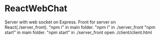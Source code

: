 # ReactWebChat
Server with web socket on Express. Front for server on React(./server_front). 
"npm i" in main folder. "npm i" in ./server_front
"npm start" in main folder. "npm start" in ./server_front
open ./client/client.html
